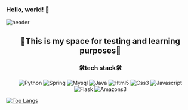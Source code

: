 ### Hello, world! 👋

![header](https://capsule-render.vercel.app/api?type=waving&height=230&text=mocha-Bread&fontAlign=70&fontColor=ffffff&color=0:fbc2eb,90:a6c1ee&animation=fadeIn)

<h2 align="center">🌟This is my space for testing and learning purposes🌟</h2>


<h3 align="center">🛠️tech stack🛠️</h3>

<p align="center">
  
  <img src="https://img.shields.io/badge/-Python-3776AB?style=flat&logo=Python&logoColor=white" alt="Python">
  <img src="https://img.shields.io/badge/-Spring-6DB33F?style=flat&logo=Spring&logoColor=white" alt="Spring">
  <img src="https://img.shields.io/badge/-Mysql-4479A1?style=flat&logo=Mysql&logoColor=white" alt="Mysql">
  <img src="https://img.shields.io/badge/-Java-007396?style=flat-square&logo=Java&logoColor=white" alt="Java">
  <img src="https://img.shields.io/badge/-Html5-E34F26?style=flat-square&logo=Html5&logoColor=white" alt="Html5">
  <img src="https://img.shields.io/badge/-Css3-1572B6?style=flat-square&logo=Css3&logoColor=white" alt="Css3">
  <img src="https://img.shields.io/badge/-Javascript-F7DF1E?style=flat-square&logo=Javascript&logoColor=white" alt="Javascript">
  <br>
  <img src="https://img.shields.io/badge/-Flask-000000?style=flat-square&logo=Flask&logoColor=white" alt="Flask">
  <img src="https://img.shields.io/badge/-Amazons3-569A31?style=flat-square&logo=Amazons3&logoColor=white" alt="Amazons3">
  
</p>



<!--[![Anurag's GitHub stats](https://github-readme-stats.vercel.app/api?username=mocha-Bread)](https://github.com/mocha-Bread/github-readme-stats)-->

[![Top Langs](https://github-readme-stats.vercel.app/api/top-langs/?username=mocha-Bread&layout=compact)](https://github.com/mocha-Bread/github-readme-stats)

